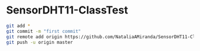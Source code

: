 # SensorDHT11-ClassTest
```sh 
git add *
git commit -m "first commit"
git remote add origin https://github.com/NataliaAMiranda/SensorDHT11-ClassTest.git
git push -u origin master
```